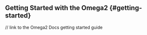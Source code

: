 ## Getting Started with the Omega2 {#getting-started}

// link to the Omega2 Docs getting started guide
